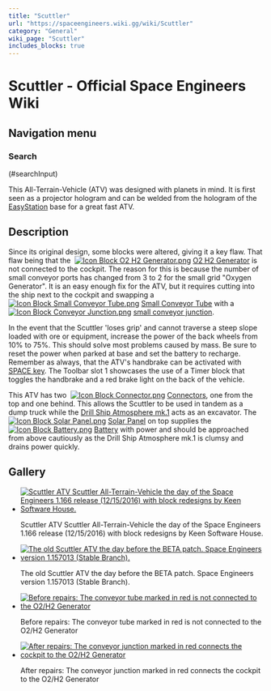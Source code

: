 ```yaml
---
title: "Scuttler"
url: "https://spaceengineers.wiki.gg/wiki/Scuttler"
category: "General"
wiki_page: "Scuttler"
includes_blocks: true
---
```


# Scuttler - Official Space Engineers Wiki

## Navigation menu

### Search

(#searchInput)

This All-Terrain-Vehicle (ATV) was designed with planets in mind. It is first seen as a projector hologram and can be welded from the hologram of the [EasyStation](https://spaceengineers.wiki.gg/wiki/EasyStation "EasyStation") base for a great fast ATV.

## Description

Since its original design, some blocks were altered, giving it a key flaw. That flaw being that the  [![Icon Block O2 H2 Generator.png](https://spaceengineers.wiki.gg/images/thumb/Icon_Block_O2_H2_Generator.png/21px-Icon_Block_O2_H2_Generator.png?60936f)](https://spaceengineers.wiki.gg/wiki/O2_H2_Generator "O2 H2 Generator") [O2 H2 Generator](https://spaceengineers.wiki.gg/wiki/O2_H2_Generator "O2 H2 Generator") is not connected to the cockpit. The reason for this is because the number of small conveyor ports has changed from 3 to 2 for the small grid "Oxygen Generator". It is an easy enough fix for the ATV, but it requires cutting into the ship next to the cockpit and swapping a  [![Icon Block Small Conveyor Tube.png](https://spaceengineers.wiki.gg/images/thumb/Icon_Block_Small_Conveyor_Tube.png/21px-Icon_Block_Small_Conveyor_Tube.png?ef4a6f)](https://spaceengineers.wiki.gg/wiki/Small_Conveyor_Tube "Small Conveyor Tube") [Small Conveyor Tube](https://spaceengineers.wiki.gg/wiki/Small_Conveyor_Tube "Small Conveyor Tube") with a  [![Icon Block Conveyor Junction.png](https://spaceengineers.wiki.gg/images/thumb/Icon_Block_Conveyor_Junction.png/21px-Icon_Block_Conveyor_Junction.png?500970)](https://spaceengineers.wiki.gg/wiki/Conveyor_Junction "Conveyor Junction") [small conveyor junction](https://spaceengineers.wiki.gg/wiki/Conveyor_Junction "Conveyor Junction").

In the event that the Scuttler 'loses grip' and cannot traverse a steep slope loaded with ore or equipment, increase the power of the back wheels from 10% to 75%. This should solve most problems caused by mass. Be sure to reset the power when parked at base and set the battery to recharge. Remember as always, that the ATV's handbrake can be activated with [SPACE key](https://spaceengineers.wiki.gg/wiki/Key_Bindings "Key Bindings"). The Toolbar slot 1 showcases the use of a Timer block that toggles the handbrake and a red brake light on the back of the vehicle.

This ATV has two  [![Icon Block Connector.png](https://spaceengineers.wiki.gg/images/thumb/Icon_Block_Connector.png/21px-Icon_Block_Connector.png?30a126)](https://spaceengineers.wiki.gg/wiki/Connector "Connector") [Connectors](https://spaceengineers.wiki.gg/wiki/Connector "Connector"), one from the top and one behind. This allows the Scuttler to be used in tandem as a dump truck while the [Drill Ship Atmosphere mk.1](https://spaceengineers.wiki.gg/wiki/Drill_Ship_Atmosphere_mk.1 "Drill Ship Atmosphere mk.1") acts as an excavator. The  [![Icon Block Solar Panel.png](https://spaceengineers.wiki.gg/images/thumb/Icon_Block_Solar_Panel.png/21px-Icon_Block_Solar_Panel.png?ded806)](https://spaceengineers.wiki.gg/wiki/Solar_Panel "Solar Panel") [Solar Panel](https://spaceengineers.wiki.gg/wiki/Solar_Panel "Solar Panel") on top supplies the  [![Icon Block Battery.png](https://spaceengineers.wiki.gg/images/thumb/Icon_Block_Battery.png/21px-Icon_Block_Battery.png?fc3f6b)](https://spaceengineers.wiki.gg/wiki/Battery "Battery") [Battery](https://spaceengineers.wiki.gg/wiki/Battery "Battery") with power and should be approached from above cautiously as the Drill Ship Atmosphere mk.1 is clumsy and drains power quickly.

## Gallery

*   [![Scuttler ATV Scuttler All-Terrain-Vehicle the day of the Space Engineers 1.166 release (12/15/2016) with block redesigns by Keen Software House.](https://spaceengineers.wiki.gg/images/thumb/Scuttler-2016-front.png/120px-Scuttler-2016-front.png?8a3b5d)](https://spaceengineers.wiki.gg/wiki/File:Scuttler-2016-front.png "Scuttler ATV Scuttler All-Terrain-Vehicle the day of the Space Engineers 1.166 release (12/15/2016) with block redesigns by Keen Software House.")
    
    Scuttler ATV Scuttler All-Terrain-Vehicle the day of the Space Engineers 1.166 release (12/15/2016) with block redesigns by Keen Software House.
    
*   [![The old Scuttler ATV the day before the BETA patch. Space Engineers version 1.157013 (Stable Branch).](https://spaceengineers.wiki.gg/images/thumb/Scuttler-2016-side.png/120px-Scuttler-2016-side.png?bafeb2)](https://spaceengineers.wiki.gg/wiki/File:Scuttler-2016-side.png "The old Scuttler ATV the day before the BETA patch. Space Engineers version 1.157013 (Stable Branch).")
    
    The old Scuttler ATV the day before the BETA patch. Space Engineers version 1.157013 (Stable Branch).
    
*   [![Before repairs: The conveyor tube marked in red is not connected to the O2/H2 Generator](https://spaceengineers.wiki.gg/images/thumb/Scuttler-conveyor-disconnected.jpg/120px-Scuttler-conveyor-disconnected.jpg?c4efb6)](https://spaceengineers.wiki.gg/wiki/File:Scuttler-conveyor-disconnected.jpg "Before repairs: The conveyor tube marked in red is not connected to the O2/H2 Generator")
    
    Before repairs: The conveyor tube marked in red is not connected to the O2/H2 Generator
    
*   [![After repairs: The conveyor junction marked in red connects the cockpit to the O2/H2 Generator](https://spaceengineers.wiki.gg/images/thumb/Scuttler-conveyor-repaired.jpg/120px-Scuttler-conveyor-repaired.jpg?8bdd03)](https://spaceengineers.wiki.gg/wiki/File:Scuttler-conveyor-repaired.jpg "After repairs: The conveyor junction marked in red connects the cockpit to the O2/H2 Generator")
    
    After repairs: The conveyor junction marked in red connects the cockpit to the O2/H2 Generator